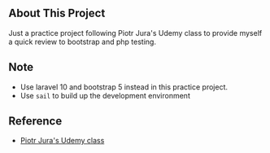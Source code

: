 ## About This Project

Just a practice project following Piotr Jura's Udemy class to provide myself a quick review to bootstrap and php testing.

## Note
- Use laravel 10 and bootstrap 5 instead in this practice project.
- Use `sail` to build up the development environment 


## Reference
- [Piotr Jura's Udemy class](https://github.com/piotr-jura-udemy/laravel-course)
